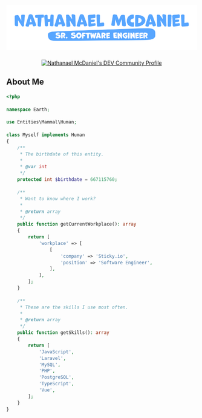 # [![GitHub Header](https://raw.githubusercontent.com/leemcd56/leemcd56/main/assets/banner.png)](https://nathanael.rocks/)

<p align="center">
    <a href="https://dev.to/leemcd56">
        <img src="https://practicaldev-herokuapp-com.freetls.fastly.net/assets/rainbowdev.svg" alt="Nathanael McDaniel's DEV Community Profile" height="30" width="30">
    </a>
</p>

## About Me

```php
<?php

namespace Earth;

use Entities\Mammal\Human;

class Myself implements Human
{
    /**
     * The birthdate of this entity.
     *
     * @var int
     */
    protected int $birthdate = 667115760;

    /**
     * Want to know where I work?
     *
     * @return array
     */
    public function getCurrentWorkplace(): array
    {
        return [
            'workplace' => [
                [
                    'company' => 'Sticky.io',
                    'position' => 'Software Engineer',
                ],
            ],
        ];
    }

    /**
     * These are the skills I use most often.
     *
     * @return array
     */
    public function getSkills(): array
    {
        return [
            'JavaScript',
            'Laravel',
            'MySQL',
            'PHP',
            'PostgreSQL',
            'TypeScript',
            'Vue',
        ];
    }
}
```
